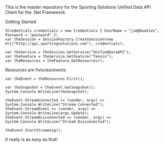 This is the master repository for the Sporting Solutions Unified Data API Client for the .Net Framework.

Getting Started

	ICredentials credentials = new Credentials { UserName = "jim@bookies", Password = "password" };
	var theSession = SessionFactory.CreateSession(new Uri("http://api.sportingsolutions.com"), credentials);
 
	var theService = theSession.GetService("UnifiedDataAPI");
	var theFeature = theService.GetFeature("Tennis");
	var theResources = theFeature.GetResources();
 
Resources are fixtures/events
 
	var theEvent = theResources.First();
 
	var theSnapshot = theEvent.GetSnapshot();
	System.Console.WriteLine(theSnapshot);
 
	theEvent.StreamConnected += (sender, args) => System.Console.WriteLine("Stream Connected");
	theEvent.StreamEvent += (sender, args) => System.Console.WriteLine(args.Update);
	theEvent.StreamDisconnected += (sender, args) => System.Console.WriteLine("Stream Disconnected");
 
	theEvent.StartStreaming();
 
It really is as easy as that!